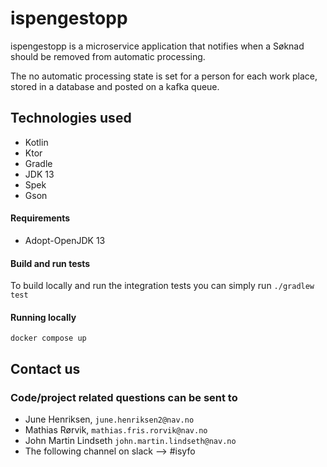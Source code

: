 # ispengestopp

ispengestopp is a microservice application that notifies when a Søknad should be 
removed from automatic processing. 

The no automatic processing state is set for a person for each work place, stored
in a database and posted on a kafka queue.     

## Technologies used
* Kotlin
* Ktor
* Gradle
* JDK 13
* Spek
* Gson

#### Requirements
* Adopt-OpenJDK 13

#### Build and run tests
To build locally and run the integration tests you can simply run `./gradlew test`

#### Running locally
`docker compose up`

## Contact us
### Code/project related questions can be sent to
* June Henriksen, `june.henriksen2@nav.no`
* Mathias Rørvik, `mathias.fris.rorvik@nav.no`
* John Martin Lindseth `john.martin.lindseth@nav.no`
* The following channel on slack --> #isyfo
